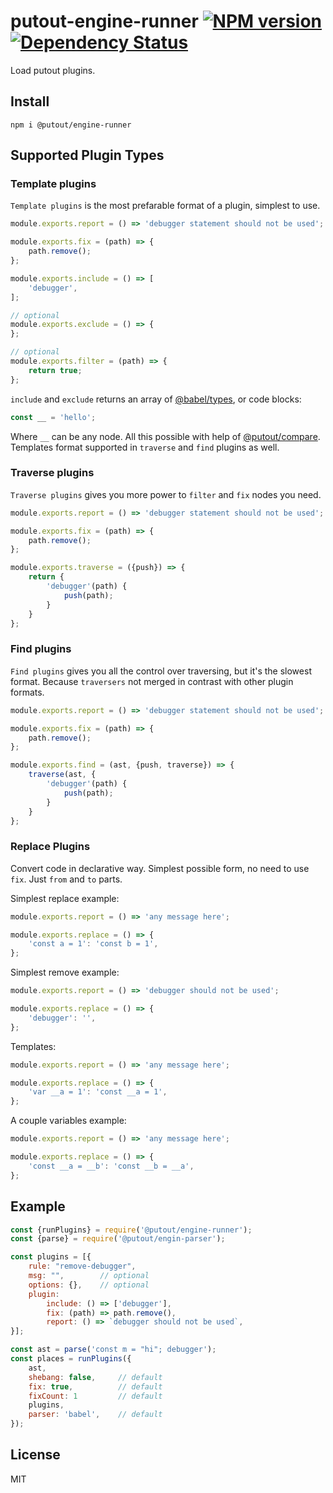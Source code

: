 # putout-engine-runner [![NPM version][NPMIMGURL]][NPMURL] [![Dependency Status][DependencyStatusIMGURL]][DependencyStatusURL]

[NPMIMGURL]:                https://img.shields.io/npm/v/@putout/engine-runner.svg?style=flat&longCache=true
[NPMURL]:                   https://npmjs.org/package/@putout/engine-runner"npm"

[DependencyStatusURL]:      https://david-dm.org/coderaiser/putout?path=packages/engine-runner
[DependencyStatusIMGURL]:   https://david-dm.org/coderaiser/putout.svg?path=packages/engine-runner

Load putout plugins.

## Install

```
npm i @putout/engine-runner
```

## Supported Plugin Types

### Template plugins

`Template plugins` is the most prefarable format of a plugin, simplest to use.

```js
module.exports.report = () => 'debugger statement should not be used';

module.exports.fix = (path) => {
    path.remove();
};

module.exports.include = () => [
    'debugger',
];

// optional
module.exports.exclude = () => {
};

// optional
module.exports.filter = (path) => {
    return true;
};
```

`include` and `exclude` returns an array of [@babel/types](https://babeljs.io/docs/en/babel-types), or code blocks:

```js
const __ = 'hello';
```

Where `__` can be any node. All this possible with help of [@putout/compare](https://github.com/coderaiser/putout/tree/master/packages/compare). Templates format supported in `traverse` and `find` plugins as well.

### Traverse plugins

`Traverse plugins` gives you more power to `filter` and `fix` nodes you need.

```js
module.exports.report = () => 'debugger statement should not be used';

module.exports.fix = (path) => {
    path.remove();
};

module.exports.traverse = ({push}) => {
    return {
        'debugger'(path) {
            push(path);
        }
    }
};
```

### Find plugins

`Find plugins` gives you all the control over traversing, but it's the slowest format.
Because `traversers` not merged in contrast with other plugin formats.

```js
module.exports.report = () => 'debugger statement should not be used';

module.exports.fix = (path) => {
    path.remove();
};

module.exports.find = (ast, {push, traverse}) => {
    traverse(ast, {
        'debugger'(path) {
            push(path);
        }
    }
};
```

### Replace Plugins

Convert code in declarative way. Simplest possible form, no need to use `fix`. Just `from` and `to` parts.

Simplest replace example:

```js
module.exports.report = () => 'any message here';

module.exports.replace = () => {
    'const a = 1': 'const b = 1',
};
```

Simplest remove example:

```js
module.exports.report = () => 'debugger should not be used';

module.exports.replace = () => {
    'debugger': '',
};
```

Templates:

```js
module.exports.report = () => 'any message here';

module.exports.replace = () => {
    'var __a = 1': 'const __a = 1',
};
```

A couple variables example:

```js
module.exports.report = () => 'any message here';

module.exports.replace = () => {
    'const __a = __b': 'const __b = __a',
};
```

## Example

```js
const {runPlugins} = require('@putout/engine-runner');
const {parse} = require('@putout/engin-parser');

const plugins = [{
    rule: "remove-debugger",
    msg: "",        // optional
    options: {},    // optional
    plugin:
        include: () => ['debugger'],
        fix: (path) => path.remove(),
        report: () => `debugger should not be used`,
}];

const ast = parse('const m = "hi"; debugger');
const places = runPlugins({
    ast,
    shebang: false,     // default
    fix: true,          // default
    fixCount: 1         // default
    plugins,
    parser: 'babel',    // default
});
```

## License

MIT

